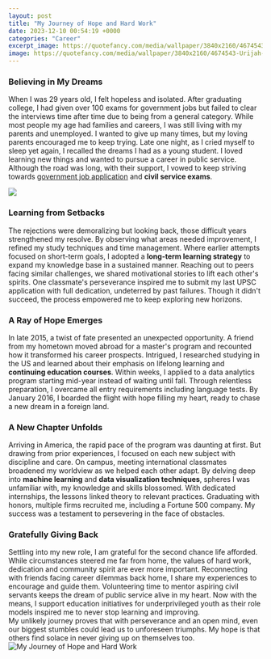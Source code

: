```yaml
---
layout: post
title: "My Journey of Hope and Hard Work"
date: 2023-12-10 00:54:19 +0000
categories: "Career"
excerpt_image: https://quotefancy.com/media/wallpaper/3840x2160/4674543-Urijah-Faber-Quote-Dream-big-stay-positive-work-hard-and-enjoy-the.jpg
image: https://quotefancy.com/media/wallpaper/3840x2160/4674543-Urijah-Faber-Quote-Dream-big-stay-positive-work-hard-and-enjoy-the.jpg
---
```


### Believing in My Dreams
When I was 29 years old, I felt hopeless and isolated. After graduating college, I had given over 100 exams for government jobs but failed to clear the interviews time after time due to being from a general category. While most people my age had families and careers, I was still living with my parents and unemployed. I wanted to give up many times, but my loving parents encouraged me to keep trying. 
Late one night, as I cried myself to sleep yet again, I recalled the dreams I had as a young student. I loved learning new things and wanted to pursue a career in public service. Although the road was long, with their support, I vowed to keep striving towards [government job application](https://store.fi.io.vn/chihuahuas-best-dog-mom-ever-retro-usa-american-flag-123-chihuahua-dog) and **civil service exams**.

![](https://quotefancy.com/media/wallpaper/3840x2160/2009361-Urijah-Faber-Quote-Dream-big-stay-positive-work-hard-and-enjoy-the.jpg)
### Learning from Setbacks  
The rejections were demoralizing but looking back, those difficult years strengthened my resolve. By observing what areas needed improvement, I refined my study techniques and time management. Where earlier attempts focused on short-term goals, I adopted a **long-term learning strategy** to expand my knowledge base in a sustained manner. 
Reaching out to peers facing similar challenges, we shared motivational stories to lift each other's spirits. One classmate's perseverance inspired me to submit my last UPSC application with full dedication, undeterred by past failures. Though it didn't succeed, the process empowered me to keep exploring new horizons.
### A Ray of Hope Emerges
In late 2015, a twist of fate presented an unexpected opportunity. A friend from my hometown moved abroad for a master's program and recounted how it transformed his career prospects. Intrigued, I researched studying in the US and learned about their emphasis on lifelong learning and **continuing education courses**. 
Within weeks, I applied to a data analytics program starting mid-year instead of waiting until fall. Through relentless preparation, I overcame all entry requirements including language tests. By January 2016, I boarded the flight with hope filling my heart, ready to chase a new dream in a foreign land.
### A New Chapter Unfolds
Arriving in America, the rapid pace of the program was daunting at first. But drawing from prior experiences, I focused on each new subject with discipline and care. On campus, meeting international classmates broadened my worldview as we helped each other adapt.
By delving deep into **machine learning** and **data visualization techniques**, spheres I was unfamiliar with, my knowledge and skills blossomed. With dedicated internships, the lessons linked theory to relevant practices. Graduating with honors, multiple firms recruited me, including a Fortune 500 company. My success was a testament to persevering in the face of obstacles.
### Gratefully Giving Back 
Settling into my new role, I am grateful for the second chance life afforded. While circumstances steered me far from home, the values of hard work, dedication and community spirit are ever more important. 
Reconnecting with friends facing career dilemmas back home, I share my experiences to encourage and guide them. Volunteering time to mentor aspiring civil servants keeps the dream of public service alive in my heart. Now with the means, I support education initiatives for underprivileged youth as their role models inspired me to never stop learning and improving.  
My unlikely journey proves that with perseverance and an open mind, even our biggest stumbles could lead us to unforeseen triumphs. My hope is that others find solace in never giving up on themselves too.
![My Journey of Hope and Hard Work](https://quotefancy.com/media/wallpaper/3840x2160/4674543-Urijah-Faber-Quote-Dream-big-stay-positive-work-hard-and-enjoy-the.jpg)